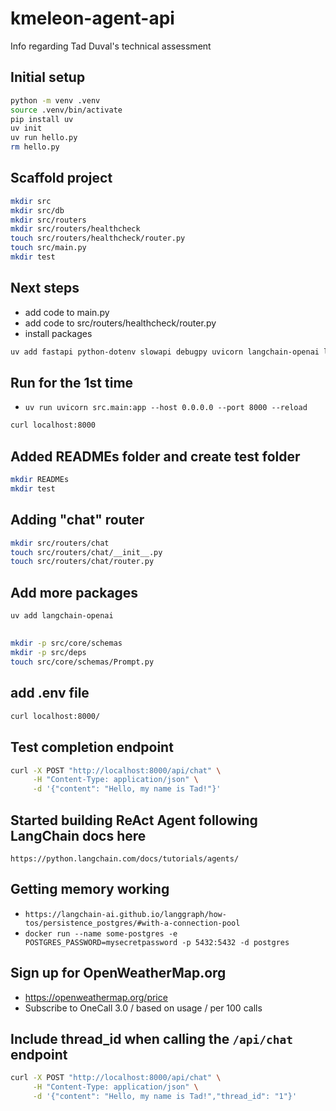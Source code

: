 # kmeleon-agent-api

Info regarding Tad Duval's technical assessment

## Initial setup

```sh
python -m venv .venv
source .venv/bin/activate
pip install uv
uv init
uv run hello.py
rm hello.py
```

## Scaffold project

```sh
mkdir src
mkdir src/db
mkdir src/routers
mkdir src/routers/healthcheck
touch src/routers/healthcheck/router.py
touch src/main.py
mkdir test
```

## Next steps

- add code to main.py
- add code to src/routers/healthcheck/router.py
- install packages
```sh
uv add fastapi python-dotenv slowapi debugpy uvicorn langchain-openai langgraph-checkpoint-postgres
```

## Run for the 1st time

- `uv run uvicorn src.main:app --host 0.0.0.0 --port 8000 --reload`
```sh
curl localhost:8000
```

## Added READMEs folder and create test folder

```sh
mkdir READMEs
mkdir test
```

## Adding "chat" router

```sh
mkdir src/routers/chat
touch src/routers/chat/__init__.py
touch src/routers/chat/router.py
```

## Add more packages

```sh
uv add langchain-openai
```

## 

```sh
mkdir -p src/core/schemas
mkdir -p src/deps
touch src/core/schemas/Prompt.py
```

## add .env file

```sh
curl localhost:8000/
```

## Test completion endpoint

```sh
curl -X POST "http://localhost:8000/api/chat" \
     -H "Content-Type: application/json" \
     -d '{"content": "Hello, my name is Tad!"}'
```


## Started building ReAct Agent following LangChain docs here

`https://python.langchain.com/docs/tutorials/agents/`

## Getting memory working

- `https://langchain-ai.github.io/langgraph/how-tos/persistence_postgres/#with-a-connection-pool`
- `docker run --name some-postgres -e POSTGRES_PASSWORD=mysecretpassword -p 5432:5432 -d postgres`

## Sign up for OpenWeatherMap.org

- https://openweathermap.org/price
- Subscribe to OneCall 3.0 / based on usage / per 100 calls

## Include thread_id when calling the `/api/chat` endpoint

```sh
curl -X POST "http://localhost:8000/api/chat" \
     -H "Content-Type: application/json" \
     -d '{"content": "Hello, my name is Tad!","thread_id": "1"}'
``` 
